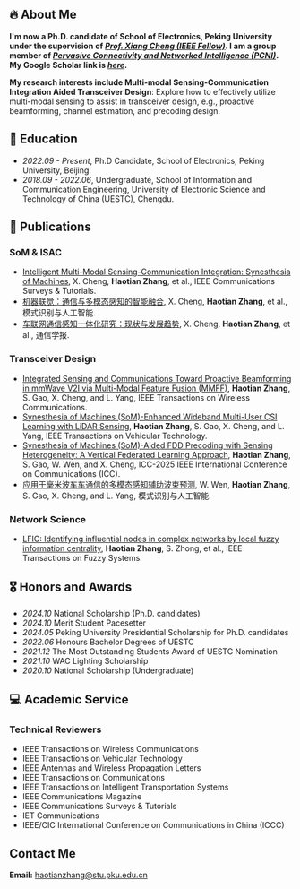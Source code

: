 ## 🔥 About Me

**I'm now a Ph.D. candidate of School of Electronics, Peking University under the supervision of *[Prof. Xiang Cheng (IEEE Fellow)](http://pcni.pku.edu.cn/homepage.html)*. I am a group member of *[Pervasive Connectivity and Networked Intelligence (PCNI)](http://pcni.pku.edu.cn/homepage.html)*. My Google Scholar link is *[here](https://scholar.google.com/citations?hl=zh-CN&user=Vph0sK0AAAAJ&view_op=list_works&sortby=pubdate)*.**

**My research interests include Multi-modal Sensing-Communication Integration Aided Transceiver Design**: Explore how to effectively utilize multi-modal sensing to assist in transceiver design, e.g., proactive beamforming, channel estimation, and precoding design.




## 📖 Education
- *2022.09 - Present*, Ph.D Candidate, School of Electronics, Peking University, Beijing.
- *2018.09 - 2022.06*, Undergraduate, School of Information and Communication Engineering, University of Electronic Science and Technology of China (UESTC), Chengdu.
  

## 📝 Publications
### SoM & ISAC 
- [Intelligent Multi-Modal Sensing-Communication Integration: Synesthesia of Machines](https://ieeexplore.ieee.org/document/10330577), X. Cheng, **Haotian Zhang**, et al., IEEE Communications Surveys & Tutorials.
- [机器联觉：通信与多模态感知的智能融合](http://manu46.magtech.com.cn/Jweb_prai/CN/abstract/abstract12648.shtml), X. Cheng, **Haotian Zhang**, et al., 模式识别与人工智能.
- [车联网通信感知一体化研究：现状与发展趋势](http://www.infocomm-journal.com/txxb/CN/10.11959/j.issn.1000-436x.2022137),  X. Cheng, **Haotian Zhang**, et al., 通信学报.

### Transceiver Design
- [Integrated Sensing and Communications Toward Proactive Beamforming in mmWave V2I via Multi-Modal Feature Fusion (MMFF)](https://ieeexplore.ieee.org/document/10566572), **Haotian Zhang**, S. Gao, X. Cheng, and L. Yang, IEEE Transactions on Wireless Communications.
- [Synesthesia of Machines (SoM)-Enhanced Wideband Multi-User CSI Learning with LiDAR Sensing](https://ieeexplore.ieee.org/document/10938924/), **Haotian Zhang**, S. Gao, X. Cheng, and L. Yang, IEEE Transactions on Vehicular Technology.
- [Synesthesia of Machines (SoM)-Aided FDD Precoding with Sensing Heterogeneity: A Vertical Federated Learning Approach](https://arxiv.org/abs/2501.10941), **Haotian Zhang**, S. Gao, W. Wen, and X. Cheng, ICC-2025 IEEE International Conference on Communications (ICC).
- [应用于毫米波车车通信的多模态感知辅助波束预测](http://manu46.magtech.com.cn/Jweb_prai/CN/abstract/abstract12650.shtml), W. Wen, **Haotian Zhang**, S. Gao, X. Cheng, and L. Yang, 模式识别与人工智能.

### Network Science
- [LFIC: Identifying influential nodes in complex networks by local fuzzy information centrality](https://ieeexplore.ieee.org/abstract/document/9537594/), **Haotian Zhang**, S. Zhong, et al., IEEE Transactions on Fuzzy Systems. 


## 🎖 Honors and Awards
- *2024.10*  National Scholarship (Ph.D. candidates)
- *2024.10*  Merit Student Pacesetter
- *2024.05*  Peking University Presidential Scholarship for Ph.D. candidates
- *2022.06*  Honours Bachelor Degrees of UESTC
- *2021.12*  The Most Outstanding Students Award of UESTC Nomination
- *2021.10*  WAC Lighting Scholarship 
- *2020.10*  National Scholarship (Undergraduate) 

## 💻 Academic Service
### Technical Reviewers
- IEEE Transactions on Wireless Communications
- IEEE Transactions on Vehicular Technology
- IEEE Antennas and Wireless Propagation Letters
- IEEE Transactions on Communications
- IEEE Transactions on Intelligent Transportation Systems
- IEEE Communications Magazine
- IEEE Communications Surveys & Tutorials
- IET Communications
- IEEE/CIC International Conference on Communications in China (ICCC)

  
## Contact Me

**Email:** haotianzhang@stu.pku.edu.cn
